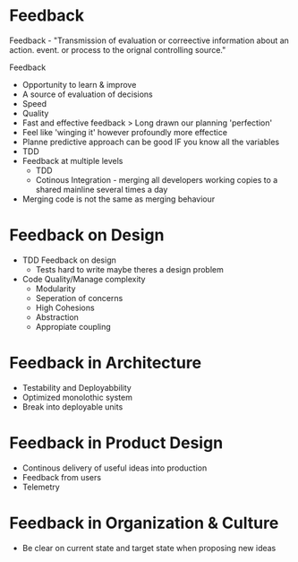 # Feedback

Feedback - "Transmission of evaluation or correective information about an action. event. or process to the orignal controlling source."

Feedback
- Opportunity to learn & improve
- A source of evaluation of decisions
- Speed
- Quality
- Fast and effective feedback > Long drawn our planning 'perfection'
- Feel like 'winging it' however profoundly more effectice
- Planne predictive approach can be good IF you know all the variables
- TDD
- Feedback at multiple levels
  - TDD
  - Cotinous Integration - merging all developers working copies to a shared mainline several times a day
- Merging code is not the same as merging behaviour

# Feedback on Design
- TDD Feedback on design
  - Tests hard to write maybe theres a design problem
- Code Quality/Manage complexity
  - Modularity
  - Seperation of concerns
  - High Cohesions
  - Abstraction
  - Appropiate coupling

# Feedback in Architecture
- Testability and Deployabbility
- Optimized monolothic system
- Break into deployable units

# Feedback in Product Design
- Continous delivery of useful ideas into production
- Feedback from users
- Telemetry

# Feedback in Organization & Culture
- Be clear on current state and target state when proposing new ideas